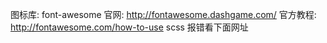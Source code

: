 图标库: font-awesome
官网: http://fontawesome.dashgame.com/
官方教程: http://fontawesome.com/how-to-use
scss 报错看下面网址
<!--https://www.cnblogs.com/bbplayer/p/12096076.html-->
